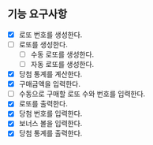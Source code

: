 ## 기능 요구사항

- [x] 로또 번호를 생성한다.
- [ ] 로또를 생성한다.
  - [ ] 수동 로또를 생성한다.
  - [ ] 자동 로또를 생성한다.
- [x] 당첨 통계를 계산한다.
- [x] 구매금액을 입력한다.
- [ ] 수동으로 구매할 로또 수와 번호를 입력한다.
- [x] 로또를 출력한다.
- [x] 당첨 번호를 입력한다.
- [x] 보너스 볼을 입력한다.
- [x] 당첨 통계를 출력한다.